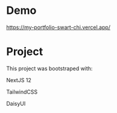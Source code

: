 

# Demo 

https://my-portfolio-swart-chi.vercel.app/

# Project

This project was bootstraped with:
<p>
NextJS 12 

</p>
<p>
 TailwindCSS 
</p>
<p>
 DaisyUI
</p>

